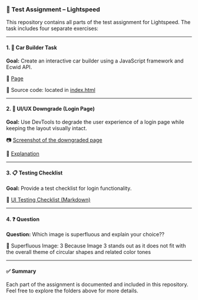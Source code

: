 ### 🧪 Test Assignment – Lightspeed

This repository contains all parts of the test assignment for Lightspeed. The task includes four separate exercises:

---

#### 1. 🚗 Car Builder Task

**Goal:** Create an interactive car builder using a JavaScript framework and Ecwid API.

🔗 [Page](https://irinaberendeeva87.github.io/car-builder/)

📁 Source code: located in [index.html](index.html)

---

#### 2. 🎨 UI/UX Downgrade (Login Page)

**Goal:** Use DevTools to degrade the user experience of a login page while keeping the layout visually intact.

📷 [Screenshot of the downgraded page](./screenshot/ui-downgrade.png)

📝 [Explanation](./screenshot/explanation.md)

---

#### 3. 📋 Testing Checklist

**Goal:** Provide a test checklist for login functionality.

📄 [UI Testing Checklist (Markdown)](./checklist/checklist.md)

---

#### 4. ❓ Question

**Question:** Which image is superfluous and explain your choice??

📄 Superfluous Image: 3
  Because Image 3 stands out as it does not fit with the overall theme of circular shapes and related color tones

---

#### ✅ Summary

Each part of the assignment is documented and included in this repository. Feel free to explore the folders above for more details.
